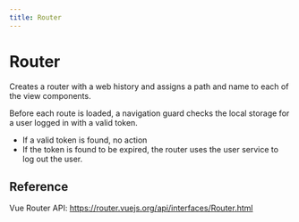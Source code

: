 ```yaml
---
title: Router
---
```


# Router

Creates a router with a web history and assigns a path and name to each of the view components.

Before each route is loaded, a navigation guard checks the local storage for a user logged in with a valid token.

* If a valid token is found, no action
* If the token is found to be expired, the router uses the user service to log out the user.

## Reference

Vue Router API:
https://router.vuejs.org/api/interfaces/Router.html